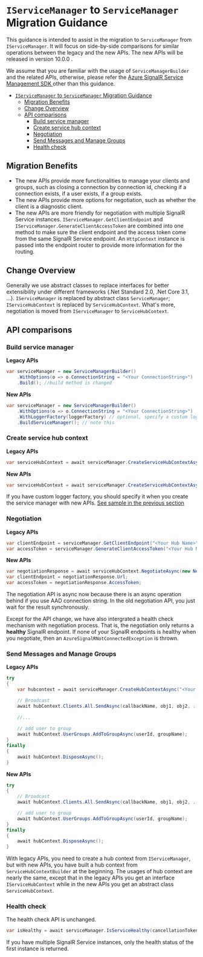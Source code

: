 # `IServiceManager` to `ServiceManager` Migration Guidance

This guidance is intended to assist in the migration to `ServiceManager` from `IServiceManager`. It will focus on side-by-side comparisons for similar operations between the legacy and the new APIs. The new APIs will be released in version 10.0.0 .

We assume that you are familiar with the usage of `ServiceManagerBuilder` and the related APIs, otherwise, please refer the [Azure SignalR Service Management SDK ](management-sdk-guide.md) other than this guidance.
- [`IServiceManager` to `ServiceManager` Migration Guidance](#iservicemanager-to-servicemanager-migration-guidance)
  - [Migration Benefits](#migration-benefits)
  - [Change Overview](#change-overview)
  - [API comparisons](#api-comparisons)
    - [Build service manager](#build-service-manager)
    - [Create service hub context](#create-service-hub-context)
    - [Negotiation](#negotiation)
    - [Send Messages and Manage Groups](#send-messages-and-manage-groups)
    - [Health check](#health-check)



## Migration Benefits
* The new APIs provide more functionalities to manage your clients and groups, such as closing a connection by connection id, checking if a connection exists, if a user exists, if a group exists. 
* The new APIs provide more options for negotiation, such as whether the client is a diagnostic client.
* The new APIs are more friendly for negotiation with multiple SignalR Service instances. `IServiceManager.GetClientEndpoint` and `IServiceManager.GenerateClientAccessToken` are combined into one method to make sure the client endpoint and the access token come from the same SignalR Service endpoint. An `HttpContext` instance is passed into the endpoint router to provide more information for the routing. 
<!--Todo Add link about sharding doc-->

## Change Overview
Generally we use abstract classes to replace interfaces for better extensibility under different frameworks (.Net Standard 2.0, .Net Core 3.1, ...). `IServiceManager` is replaced by abstract class `ServiceManager`; `IServiceHubContext` is replaced by `ServiceHubContext`. What's more, negotiation is moved from `IServiceManager` to `ServiceHubContext`.
## API comparisons
### Build service manager

**Legacy APIs**
```cs
var serviceManager = new ServiceManagerBuilder()
    .WithOptions(o => o.ConnectionString = "<Your ConnectionString>")
    .Build(); //build method is changed
```

**New APIs**
```cs
var serviceManager = new ServiceManagerBuilder()
    .WithOptions(o => o.ConnectionString = "<Your ConnectionString>")
    .WithLoggerFactory(loggerFactory) // optional, specify a custom logger factory instance for the whole management SDK
    .BuildServiceManager(); // note this
```

<!--Add sharding link-->
### Create service hub context

**Legacy APIs**
```cs
var serviceHubContext = await serviceManager.CreateServiceHubContextAsync("<Your Hub Name>", loggerFactory, cancellationToken);
```

**New APIs**
```cs
var serviceHubContext = await serviceManager.CreateServiceHubContextAsync("<Your Hub Name>", cancellationToken);
```

If you have custom logger factory, you should specify it when you create the service manager with new APIs. [See sample in the previous section](#build-service-manager)
### Negotiation

**Legacy APIs**
```cs
var clientEndpoint = serviceManager.GetClientEndpoint("<Your Hub Name>");
var accessToken = serviceManager.GenerateClientAccessToken("<Your Hub Name>", "<Your User ID>");
```

**New APIs**
```cs
var negotiationResponse = await serviceHubContext.NegotiateAsync(new NegotiationOptions(){UserId = "<Your User Id>"});
var clientEndpoint = negotiationResponse.Url;
var accessToken = negotiationResponse.AccessToken;
```
The negotiation API is async now because there is an async operation behind if you use AAD connection string. In the old negotiation API, you just wait for the result synchronously.

Except for the API change, we have also intergrated a health check mechanism with negotiation process. That is, the negotiation only returns a **healthy** SignalR endpoint. If none of your SignalR endpoints is healthy when you negotiate, then an `AzureSignalRNotConnectedException` is thrown.

### Send Messages and Manage Groups
**Legacy APIs**
```cs
try
{
    var hubcontext = await serviceManager.CreateHubContextAsync("<Your Hub Name>");

    // Broadcast
    await hubContext.Clients.All.SendAsync(callbackName, obj1, obj2, ...);
    
    //...
    
    // add user to group
    await hubContext.UserGroups.AddToGroupAsync(userId, groupName);
}
finally
{
    await hubContext.DisposeAsync();
}
```

**New APIs**
```cs
try
{
    // Broadcast
    await hubContext.Clients.All.SendAsync(callbackName, obj1, obj2, ...);

    // add user to group
    await hubContext.UserGroups.AddToGroupAsync(userId, groupName);
}
finally
{
    await hubContext.DisposeAsync();
}
```

With legacy APIs, you need to create a hub context from `IServiceManager`, but with new APIs, you have built a hub context from `ServiceHubContextBuilder` at the beginning. The usages of hub context are nearly the same, except that in the legacy APIs you get an interface `IServiceHubContext` while in the new APIs you get an abstract class `ServiceHubContext`.

### Health check
The health check API is unchanged.

```cs
var isHealthy = await serviceManager.IsServiceHealthy(cancellationToken);
```
If you have multiple SignalR Service instances, only the health status of the first instance is returned.